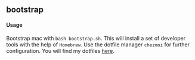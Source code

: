 ## bootstrap

#### Usage
Bootstrap mac with `bash bootstrap.sh`. This will install a set of developer tools with the help of `Homebrew`. Use the dotfile manager `chezmoi` for further configuration. You will find my dotfiles [here](https://github.com/shmbrg/dotfiles).


